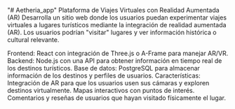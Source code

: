 "# Aetheria_app" 
Plataforma de Viajes Virtuales con Realidad Aumentada (AR)
Desarrolla un sitio web donde los usuarios puedan experimentar viajes virtuales a lugares turísticos mediante la integración de realidad aumentada (AR). Los usuarios podrían "visitar" lugares y ver información histórica o cultural relevante.

Frontend: React con integración de Three.js o A-Frame para manejar AR/VR. 
Backend: Node.js con una API para obtener información en tiempo real de los destinos turísticos.
Base de datos: PostgreSQL para almacenar información de los destinos y perfiles de usuarios.
Características:
Integración de AR para que los usuarios usen sus cámaras y exploren destinos virtualmente.
Mapas interactivos con puntos de interés.
Comentarios y reseñas de usuarios que hayan visitado físicamente el lugar. 